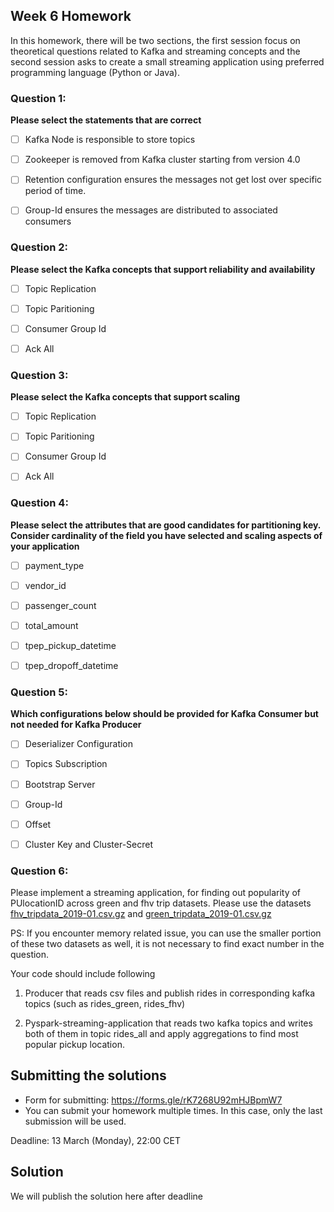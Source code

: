 ## Week 6 Homework

In this homework, there will be two sections, the first session focus on theoretical questions related to Kafka and streaming concepts and the second session asks to create a small streaming application using preferred programming language (Python or Java).

### Question 1:

**Please select the statements that are correct**
- [ ] Kafka Node is responsible to store topics
- [ ] Zookeeper is removed from Kafka cluster starting from version 4.0
- [ ] Retention configuration ensures the messages not get lost over specific period of time.
- [ ] Group-Id ensures the messages are distributed to associated consumers


### Question 2:

**Please select the Kafka concepts that support reliability and availability**

- [ ] Topic Replication
- [ ] Topic Paritioning
- [ ] Consumer Group Id
- [ ] Ack All


### Question 3:

**Please select the Kafka concepts that support scaling**

- [ ] Topic Replication
- [ ] Topic Paritioning
- [ ] Consumer Group Id
- [ ] Ack All


### Question 4:

**Please select the attributes that are good candidates for partitioning key.
Consider cardinality of the field you have selected and scaling aspects of your application**

- [ ] payment_type
- [ ] vendor_id
- [ ] passenger_count
- [ ] total_amount
- [ ] tpep_pickup_datetime
- [ ] tpep_dropoff_datetime


### Question 5:

**Which configurations below should be provided for Kafka Consumer but not needed for Kafka Producer**

- [ ] Deserializer Configuration
- [ ] Topics Subscription
- [ ] Bootstrap Server
- [ ] Group-Id
- [ ] Offset
- [ ] Cluster Key and Cluster-Secret


### Question 6:

Please implement a streaming application, for finding out popularity of PUlocationID across green and fhv trip datasets.
Please use the datasets [fhv_tripdata_2019-01.csv.gz](https://github.com/DataTalksClub/nyc-tlc-data/releases/tag/fhv)
and [green_tripdata_2019-01.csv.gz](https://github.com/DataTalksClub/nyc-tlc-data/releases/tag/green)

PS: If you encounter memory related issue, you can use the smaller portion of these two datasets as well, it is not necessary to find exact number in the  question.

Your code should include following

1. Producer that reads csv files and publish rides in corresponding kafka topics (such as rides_green, rides_fhv)

2. Pyspark-streaming-application that reads two kafka topics
   and writes both of them in topic rides_all and apply aggregations to find most popular pickup location.


## Submitting the solutions

* Form for submitting: https://forms.gle/rK7268U92mHJBpmW7
* You can submit your homework multiple times. In this case, only the last submission will be used.

Deadline: 13 March (Monday), 22:00 CET


## Solution

We will publish the solution here after deadline
